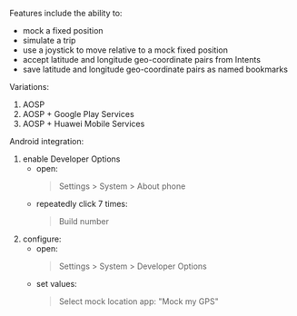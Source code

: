 Features include the ability to:

* mock a fixed position
* simulate a trip
* use a joystick to move relative to a mock fixed position
* accept latitude and longitude geo-coordinate pairs from Intents
* save latitude and longitude geo-coordinate pairs as named bookmarks

Variations:

1. AOSP
2. AOSP + Google Play Services
3. AOSP + Huawei Mobile Services

Android integration:

1. enable Developer Options
   * open:
     > Settings &gt; System &gt; About phone
   * repeatedly click 7 times:
     > Build number
2. configure:
   * open:
     > Settings &gt; System &gt; Developer Options
   * set values:
     > Select mock location app: "Mock my GPS"
